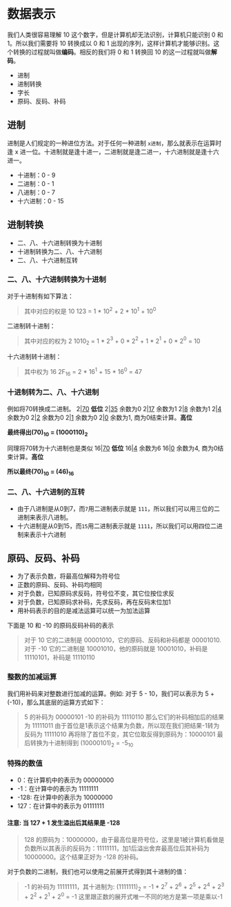 # 数据表示

我们人类很容易理解 10 这个数字，但是计算机却无法识别，计算机只能识别 0 和 1。所以我们需要将 10 转换成以 0 和 1 出现的序列，这样计算机才能够识别。这个转换的过程就叫做**编码**。相反的我们将 0 和 1 转换回 10 的这一过程就叫做**解码**。

* 进制
* 进制转换
* 字长
* 原码、反码、补码

## 进制

进制是人们规定的一种进位方法。对于任何一种进制 `x进制`，那么就表示在运算时逢 x 进一位。十进制就是逢十进一，二进制就是逢二进一，十六进制就是逢十六进一。

* 十进制：0 - 9
* 二进制：0 - 1
* 八进制：0 - 7
* 十六进制：0 - 15

## 进制转换

* 二、八、十六进制转换为十进制
* 十进制转换为二、八、十六进制
* 二、八、十六进制互转

### 二、八、十六进制转换为十进制

对于十进制有如下算法：
> 其中对应的权是 10
> 123 = 1 \* 10$^{2}$ + 2 \* 10$^{1}$ \+ 10$^{0}$

二进制转十进制：
> 其中对应的权为 2
> 1010$_{2}$ = 1 \* 2$^{3}$ \+ 0 \* 2$^{2}$ \+ 1 \* 2$^{1}$ \+ 0 \* 2$^{0}$  = 10

十六进制转十进制：
> 其中权为 16
> 2F$_{16}$ = 2 \* 16$^{1}$ \+ 15 \* 16$^{0}$ = 47

### 十进制转为二、八、十六进制

例如将70转换成二进制。
2|<u>70</u>                 **低位**
2|<u>35</u>    余数为0
2|<u>17</u>    余数为1
2|<u>8</u>     余数为1
2|<u>4</u>     余数为0
2|<u>2</u>     余数为0
2|<u>1</u>     余数为0
2|<u>0</u>     余数为1, 商为0结束计算。**高位**

__最终得出(70)$_{10}$ = (1000110)$_{2}$__

同理将70转为十六进制也是类似
16|<u>70</u>                 **低位**
16|<u>4</u>    余数为6
16|<u>0</u>    余数为4, 商为0结束计算。**高位**

__所以最终(70)$_{10}$ = (46)$_{16}$__

### 二、八、十六进制的互转

* 由于八进制是从0到7，而`7`用二进制表示就是 `111`，所以我们可以用三位的二进制来表示八进制。
* 十六进制是从0到15，而`15`用二进制表示就是 `1111`，所以我们可以用四位二进制来表示十六进制

## 原码、反码、补码

* 为了表示负数，将最高位解释为符号位
* 正数的原码、反码、补码均相同
* 对于负数，已知原码求反码，符号位不变，其它位按位求反
* 对于负数，已知原码求补码，先求反码，再在反码末位加1
* 用补码表示的目的是减法运算可以统一为加法运算

下面是 10 和 -10 的原码反码补码的表示
> 对于 10 它的二进制是 00001010，它的原码、反码和补码都是 00001010.
> 对于 -10 它的二进制是 10001010，他的原码就是 10001010，补码是 11110101，补码是 11110110

### 整数的加减运算

我们用补码来对整数进行加减的运算。例如: 对于 5 - 10，我们可以表示为 5 + (-10)，那么其底层的运算方式如下：

> 5 的补码为   00000101
> -10 的补码为 11110110
> 那么它们的补码相加后的结果为 11111011
> 由于首位是1表示这个结果为负数，所以现在我们把结果-1转为反码为 11111010
> 再将除了首位不变，其它位取反得到原码为：10000101
> 最后转换为十进制得到 (10000101)$_{2}$ = -5$_{10}$

### 特殊的数值

* 0：在计算机中的表示为 00000000
* -1：在计算中的表示为  11111111
* -128: 在计算中的表示为 10000000
* 127：在计算中的表示为  01111111

#### 注意: 当 127 + 1 发生溢出后其结果是 -128

> 128 的原码为：10000000，由于最高位是符号位，这里是1被计算机看做是负数所以其表示的反码为：11111111，加1后溢出舍弃最高位后其补码为10000000。这个结果正好为 -128 的补码。

对于负数的二进制，我们也可以使用之前展开式得到其十进制的值：
> -1 的补码为 11111111，其十进制为:
> (1111111)$_{2}$ = -1 * 2$^{7}$ + 2$^{6}$ + 2$^{5}$ + 2$^{4}$ + 2$^{3}$ + 2$^{2}$ + 2$^{1}$ + 2$^{0}$ = -1
> 这里跟正数的展开式唯一不同的地方是第一项是乘以-1
